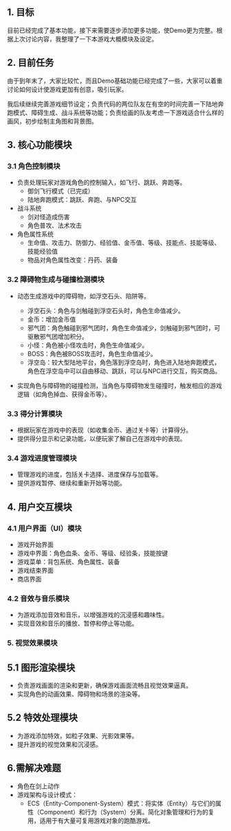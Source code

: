 ## 1. 目标
目前已经完成了基本功能，接下来需要逐步添加更多功能，使Demo更为完整。根据上次讨论内容，我整理了一下本游戏大概模块及设定。

## 2. 目前任务
由于到年末了，大家比较忙，而且Demo基础功能已经完成了一些，大家可以着重讨论如何设计使游戏更加有创意，吸引玩家。

我后续继续完善游戏细节设定；负责代码的两位队友在有空的时间完善一下陆地奔跑模式、障碍生成、战斗系统等功能；负责绘画的队友考虑一下游戏适合什么样的画风，初步绘制主角图和背景图。

## 3. 核心功能模块
### 3.1 角色控制模块
- 负责处理玩家对游戏角色的控制输入，如飞行、跳跃、奔跑等。
    - 御剑飞行模式（已完成）
    - 陆地奔跑模式：跳跃、奔跑、与NPC交互
- 战斗系统
    - 剑对怪造成伤害
    - 角色普攻、法术攻击
- 角色属性系统
    - 生命值、攻击力、防御力、经验值、金币值、等级、技能点、技能等级、技能经验值
    - 物品对角色属性改变：丹药、装备
### 3.2 障碍物生成与碰撞检测模块
- 动态生成游戏中的障碍物，如浮空石头、陷阱等。
    - 浮空石头：角色与剑触碰到浮空石头时，角色生命值减少。
    - 金币：增加金币值
    - 邪气团：角色触碰到邪气团时，角色生命值减少，剑触碰到邪气团时，可驱散邪气团增加积分。
    - 小怪：角色被小怪攻击时，角色生命值减少。
    - BOSS：角色被BOSS攻击时，角色生命值减少。
    - 浮空岛：较大型陆地平台，角色落到浮空岛时，角色进入陆地奔跑模式，角色在浮空岛中可以自由移动、跳跃，可以与NPC进行交互，购买商品。

- 实现角色与障碍物的碰撞检测，当角色与障碍物发生碰撞时，触发相应的游戏逻辑（如角色掉血、获得金币等）。

### 3.3 得分计算模块
- 根据玩家在游戏中的表现（如收集金币、通过关卡等）计算得分。
- 提供得分显示和记录功能，以便玩家了解自己在游戏中的表现。
### 3.4 游戏进度管理模块
- 管理游戏的进度，包括关卡选择、进度保存与加载等。
- 提供游戏暂停、继续和重新开始等功能。

## 4. 用户交互模块
### 4.1 用户界面（UI）模块
- 游戏开始界面
- 游戏中界面：角色血条、金币、等级、经验条，技能按键
- 游戏菜单：背包系统、角色属性、装备
- 游戏结束界面
- 商店界面

### 4.2 音效与音乐模块
- 为游戏添加音效和音乐，以增强游戏的沉浸感和趣味性。
- 实现音效和音乐的播放、暂停和停止等功能。

### 5. 视觉效果模块
## 5.1 图形渲染模块
- 负责游戏画面的渲染和更新，确保游戏画面流畅且视觉效果逼真。
- 实现角色的动画效果、障碍物和场景的渲染等。
## 5.2 特效处理模块
- 为游戏添加特效，如粒子效果、光影效果等。
- 提升游戏的视觉效果和沉浸感。
## 6.需解决难题
- 角色在剑上动作
- 游戏架构与设计模式：
    - ECS（Entity-Component-System）模式：将实体（Entity）与它们的属性（Component）和行为（System）分离。简化对象管理和行为的复用，适用于有大量可复用游戏对象的跑酷游戏。


